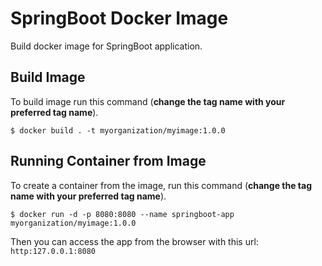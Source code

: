 # SpringBoot Docker Image

Build docker image for SpringBoot application.

## Build Image
To build image run this command (__change the tag name with your preferred tag name__).

`$ docker build . -t myorganization/myimage:1.0.0`

## Running Container from Image

To create a container from the image, run this command (__change the tag name with your preferred tag name__).

`$ docker run -d -p 8080:8080 --name springboot-app myorganization/myimage:1.0.0`

Then you can access the app from the browser with this url: `http:127.0.0.1:8080`